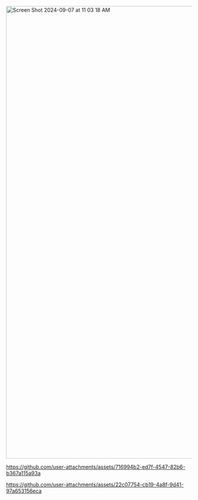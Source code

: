 <img width="1228" alt="Screen Shot 2024-09-07 at 11 03 18 AM" src="https://github.com/user-attachments/assets/ec1ac924-2c5f-4af9-8002-57f49e06f57f">





https://github.com/user-attachments/assets/716994b2-ed7f-4547-82b6-b367a115a93a








https://github.com/user-attachments/assets/22c07754-cb19-4a8f-9d41-97a653156eca

